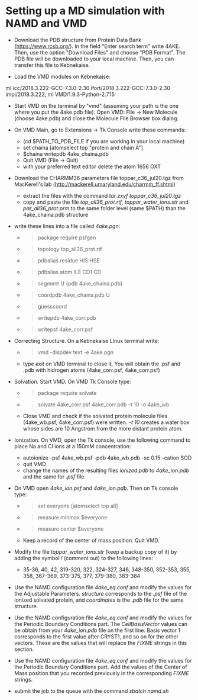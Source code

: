 # Setting up a MD simulation with NAMD and VMD 

- Download the PDB structure from Protein Data Bank (https://www.rcsb.org/). 
  In the field "Enter search term" write  4AKE. Then, use the option "Download Files"
  and choose "PDB Format". The PDB file will be downloaded to your local machine.
  Then, you can transfer this file to Kebnekaise.

- Load the VMD modules on Kebnekaise:

ml icc/2018.3.222-GCC-7.3.0-2.30 ifort/2018.3.222-GCC-7.3.0-2.30 impi/2018.3.222; ml VMD/1.9.3-Python-2.7.15

- Start VMD on the terminal by "vmd" (assuming your path is the one where you put the 4ake.pdb file).
Open VMD:  File -> New Molecule (choose 4ake.pdb) and close the Molecule File Browser box dialog.

- On VMD Main, go to Extensions -> Tk Console write these commands:
  - (cd $PATH_TO_PDB_FILE if you are working in your local machine)
  - set chaina [atomselect top "protein and chain A"]
  - $chaina writepdb 4ake_chaina.pdb
  - Quit VMD (File -> Quit)
  - with your preferred text editor delete the atom 1656 OXT

- Download the CHARMM36 parameters file toppar_c36_jul20.tgz from MacKerell's lab (http://mackerell.umaryland.edu/charmm_ff.shtml)
  - extract the files with the command *tar zxvf toppar_c36_jul20.tgz* 
  - copy and paste the file *top_all36_prot.rtf*,  *toppar_water_ions.str* and *par_all36_prot.prm* to the same folder level (same $PATH) than the 4ake_chaina.pdb structure

- write these lines into a file called *4ake.pgn*:

  - > package require psfgen
  - > topology top_all36_prot.rtf
  - > pdbalias residue HIS HSE
  - > pdbalias atom ILE CD1 CD
  - > segment U {pdb 4ake_chaina.pdb}
  - > coordpdb 4ake_chaina.pdb U
  - > guesscoord
  - > writepdb 4ake_corr.pdb
  - > writepsf 4ake_corr.psf

- Correcting Structure. On a Kebnekaise Linux terminal  write:
  - > vmd -dispdev text -e 4ake.pgn  
  - type *exit* on VMD terminal to close it. You will obtain the .psf and .pdb with hidrogen atoms
  (4ake_corr.psf, 4ake_corr.psf)

- Solvation. Start VMD. On VMD Tk Console type:
  - > package require solvate
  - > solvate 4ake_corr.psf 4ake_corr.pdb -t 10 -o 4ake_wb 
  - Close VMD and check if the solvated protein molecule files (4ake_wb.psf, 4ake_corr.psf) were written.
  *-t 10* creates a water box whose sides are 10 Angstrom from the more distant protein atom.

- Ionization. On VMD, open the Tk console, use the following command to place Na and Cl ions at a 150mM 
  concentration:
  - autoionize -psf 4ake_wb.psf -pdb 4ake_wb.pdb -sc 0.15 -cation SOD
  - quit VMD
  - change the names of the resulting files *ionized.pdb* to *4ake_ion.pdb* and the same for *.psf* file

- On VMD open *4ake_ion.psf* and *4ake_ion.pdb*. Then on Tk console type:
  - > set everyone [atomselect top all]
  - > measure minmax $everyone
  - > measure center $everyone
  - Keep a record of the center of mass position. Quit VMD. 

- Modify the file *toppar_water_ions.str* (keep a backup copy of it) by adding the symbol *!*  (comment out) 
  to the following lines:
  - 35-36, 40, 42, 319-320, 322, 324-327, 346, 348-350, 352-353, 355, 358, 367-369, 373-375, 377, 379-380,
  383-384


- Use the NAMD configuration file *4ake_eq.conf* and modify the values for the Adjustable Parameters.
*structure* corresponds to the *.psf* file of the ionized solvated protein, and *coordinates* is the *.pdb*
file for the same structure. 

- Use the NAMD configuration file *4ake_eq.conf* and modify the values for the Periodic Boundary Conditions part.
The *CellBasisVector* values can be obtain from your *4ake_ion.pdb* file on the first line.
Basis vector 1 corresponds to the first value after CRYST1, and so on for the other vectors.
These are the values that will replace the *FIXME* strings in this section. 


- Use the NAMD configuration file *4ake_eq.conf* and modify the values for the Periodic Boundary Conditions part.
Add the values of the Center of Mass position that you recorded previously in the corresponding *FIXME* strings.

- submit the job to the queue with the command *sbatch namd.sh*









 
